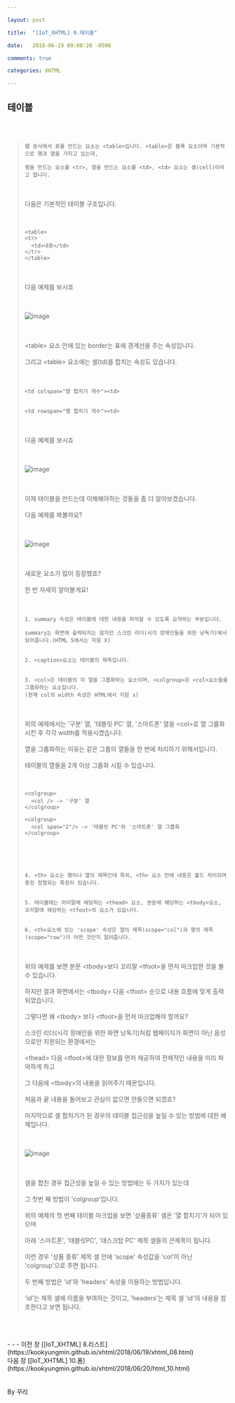 ```yaml
---

layout: post

title:  "[IoT_XHTML] 9.테이블"

date:   2018-06-19 09:00:20 -0500

comments: true

categories: XHTML

---
```


## 테이블

<br>
<br>

>```
>웹 문서에서 표를 만드는 요소는 <table>입니다. <table>은 블록 요소이며 기본적으로 행과 열을 가지고 있는데,
>
>행을 만드는 요소를 <tr>, 열을 만드는 요소를 <td>, <td> 요소는 셀(cell)이라고 합니다.
>```
>
><br>
><br>
>다음은 기본적인 테이블 구조입니다.
><br>
><br>
><br>
>
>```
><table>
><tr>
>	<td>내용</td>
></tr>
></table>
>```
>
><br>
><br>
>다음 예제를 보시죠
><br>
><br>
><br>
>
>![image](/image/XHTML_image/xhtml_image_31.png)
>
><br>
><br>
>&lt;table&gt; 요소 안에 있는 border는 표에 경계선을 주는 속성입니다.
><br>
><br>
>그리고 &lt;table&gt; 요소에는 셀(td)를 합치는 속성도 있습니다.
><br>
><br>
><br>
>
>```
><td colspan="열 합치기 개수"><td>
>
>
><td rowspan="행 합치기 개수"><td>
>```
>
><br>
><br>
>다음 예제를 보시죠
><br>
><br>
><br>
>
>![image](/image/XHTML_image/xhtml_image_32.png)
>
><br>
><br>
>이제 테이블을 만드는데 이해해야하는 것들을 좀 더 알아보겠습니다.
><br>
><br>
>다음 예제를 봐볼까요?
><br>
><br>
><br>
>
>![image](/image/XHTML_image/xhtml_image_33.png)
>
><br>
><br>
>새로운 요소가 많이 등장했죠? 
><br>
><br>
>한 번 자세히 알아볼게요!
><br>
><br>
><br>
>
>```
>1. summary 속성은 테이블에 대한 내용을 파악할 수 있도록 요약하는 부분입니다.
>
>summary는 화면에 출력되지는 않지만 스크린 리더(시각 장애인들을 위한 낭독기)에서 읽어줍니다.(HTML 5에서는 지원 X)
>
>
>2. <caption>요소는 테이블의 제목입니다.
>
>
>3. <col>은 테이블의 각 열을 그룹화하는 요소이며, <colgroup>은 <col>요소들을 그룹화하는 요소입니다.
>(현재 col의 width 속성은 HTML에서 지원 x)
>```
>
><br>
><br>
>위의 예제에서는 '구분' 열, '태블릿 PC' 열, '스마트폰' 열을 &lt;col&gt;로 열 그룹화 시킨 후 각각 width를 적용시켰습니다.
><br>
><br>
>열을 그룹화하는 이유는 같은 그룹의 열들을 한 번에 처리하기 위해서입니다.
><br>
><br>
>테이블의 열들을 2개 이상 그룹화 시킬 수 있습니다.
><br>
><br>
><br>
>
>```
><colgroup>
>	<col /> -> '구분' 열
></colgroup>
>
><colgroup>
>	<col span="2"/> -> '태블릿 PC'와 '스마트폰' 열 그룹화
></colgroup>
>```
>
><br>
><br>
><br>
>
>```
>4. <th> 요소는 행이나 열의 제목인데 특히, <th> 요소 안에 내용은 볼드 처리되며 중앙 정렬되는 특징이 있습니다.
>
>
>5. 테이블에는 머리말에 해당하는 <thead> 요소, 본문에 해당하는 <tbody>요소, 꼬리말에 해당하는 <tfoot>의 요소가 있습니다.
>
>
>6. <th>요소에 있는 'scope' 속성은 열의 제목(scope="col")과 행의 제목(scope="row")이 어떤 것인지 알려줍니다.
>```
>
><br>
><br>
>위의 예제를 보면 본문 &lt;tbody>보다 꼬리말 &lt;tfoot&gt;을 먼저 마크업한 것을 볼 수 있습니다. 
><br>
><br>
>하지만 결과 화면에서는 &lt;tbody&gt; 다음 &lt;tfoot&gt; 순으로 내용 흐름에 맞게 출력되었습니다.
><br>
><br>
>그렇다면 왜 &lt;tbody&gt; 보다 &lt;tfoot&gt;을 먼저 마크업해야 할까요?
><br>
><br>
>스크린 리더(시각 장애인을 위한 화면 낭독기)처럼 웹페이지가 화면이 아닌 음성으로만 지원되는 환경에서는
><br>
><br>
>&lt;thead> 다음 &lt;tfoot&gt;에 대한 정보를 먼저 제공하여 전체적인 내용을 미리 파악하게 하고
><br>
><br>
>그 다음에 &lt;tbody&gt;의 내용을 읽어주기 때문입니다.
><br>
><br>
>처음과 끝 내용을 들어보고 관심이 없으면 안들으면 되겠죠?
><br>
><br>
>마지막으로 셀 합치기가 된 경우의 테이블 접근성을 높일 수 있는 방법에 대한 예제입니다.
><br>
><br>
><br>
>
>![image](/image/XHTML_image/xhtml_image_34.png)
>
><br>
><br>
>셀을 합친 경우 접근성을 높일 수 있는 방법에는 두 가지가 있는데
><br>
><br>
>그 첫번 째 방법이 'colgroup'입니다.
><br>
><br>
>위의 예제의 첫 번째 테이블 마크업을 보면 '상품종류' 셀은 '열 합치기'가 되어 있으며 
><br>
><br>
>아래 '스마트폰', '태블릿PC', '데스크탑 PC' 제목 셀들의 큰제목이 됩니다.
><br>
><br>
>이런 경우 '상품 종류' 제목 셀 안에 'scope' 속성값을 'col'이 아닌 'colgroup'으로 주면 됩니다.
><br>
><br>
>두 번째 방법은 'id'와 'headers' 속성을 이용하는 방법입니다.
><br>
><br>
>'id'는 제목 셀에 이름을 부여하는 것이고, 'headers'는 제목 셀 'id'의 내용을 참조한다고 보면 됩니다. 



<br>
<br>
<br>
- - -
이전 장 [[IoT_XHTML] 8.리스트](https://kookyungmin.github.io/xhtml/2018/06/19/xhtml_08.html)
<br>
다음 장 [[IoT_XHTML] 10.폼](https://kookyungmin.github.io/xhtml/2018/06/20/html_10.html)


<br>
<br>
<br>
By 꾸리
